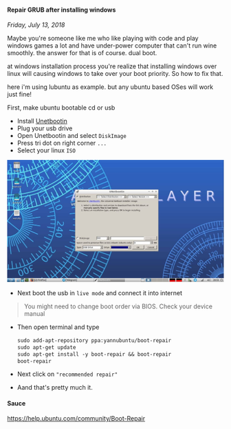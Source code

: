 #### Repair GRUB after installing windows
_Friday, July 13, 2018_

Maybe you're someone like me who like playing with code and play windows games a 
lot and have under-power computer that can't run wine smoothly. the answer for 
that is of course. dual boot.

at windows installation process you're realize that installing windows over linux 
will causing windows to take over your boot priority. So how to fix that.

here i'm using lubuntu as example. but any ubuntu based OSes will work just fine!

First, make ubuntu bootable cd or usb
* Install [Unetbootin](https://unetbootin.github.io/)
* Plug your usb drive
* Open Unetbootin and select `DiskImage`
* Press tri dot on right corner `...`
* Select your linux `ISO`

![img_lg](./posts/2018-07-13-repair-grub-after-installing-windows/1.jpg)

* Next boot the usb in `live mode` and connect it into internet
> You might need to change boot order via BIOS. Check your device manual

* Then open terminal and type
	```
	sudo add-apt-repository ppa:yannubuntu/boot-repair
	sudo apt-get update
	sudo apt-get install -y boot-repair && boot-repair
	boot-repair
	```

* Next click on `"recommended repair"`
* Aand that's pretty much it.

#### Sauce
<https://help.ubuntu.com/community/Boot-Repair>
